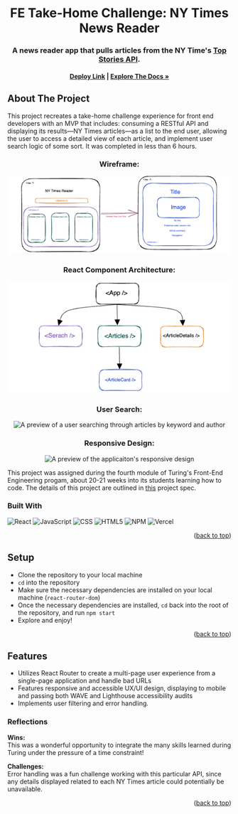 <a name="readme-top"></a>

<!-- HEADER -->
<h1 align="center">FE Take-Home Challenge: NY Times News Reader</h1>

<h3 align="center">A news reader app that pulls articles from the NY Time's <a href="https://developer.nytimes.com/docs/top-stories-product/1/overview">Top Stories API</a>.</h3>

<h4 align="center"><a href=""><strong>Deploy Link</strong></a> | <a href="https://github.com/KarrarQ/fe-take-home"><strong>Explore The Docs »</strong></a></h4>

## About The Project
This project recreates a take-home challenge experience for front end developers with an MVP that includes: consuming a RESTful API and displaying its results—NY Times articles—as a list to the end user, allowing the user to access a detailed view of each article, and implement user search logic of some sort. It was completed in less than 6 hours.
<br>

<h3 align="center">Wireframe:</h3>
<p align="center"><img width="500" src="src/assets/Screenshot 2023-04-13 at 1.28.56 PM.png" alt="A wireframe of the NY Times Reader"></p>

<h3 align="center">React Component Architecture:</h3>
<p align="center"><img width="500" src="src/assets/Screenshot 2023-04-13 at 1.28.40 PM.png" alt="A tree representing the NY Times Reader React component relationships"></p>

<h3 align="center">User Search:</h3>
<p align="center"><img width="500" src="https://media3.giphy.com/media/v1.Y2lkPTc5MGI3NjExY2M0YWVlNzZiZDNmZjRkMWU3MTJhNTYwMTE0ZjRjOTY0YmQzNWU2ZSZjdD1n/wwBepOvRueIaADnC7i/giphy.gif" alt="A preview of a user searching through articles by keyword and author"></p>

<h3 align="center">Responsive Design:</h3>
<p align="center"><img width="500" src="https://media2.giphy.com/media/v1.Y2lkPTc5MGI3NjExYzNkYzJlYmMxZGVhOTBjNTk0YzI1ZDNhZDM0ZjQxYjk5ZjYxMDljMCZjdD1n/yeT97cMW1nv7VRGo4y/giphy.gif" alt="A preview of the applicaiton's responsive design"></p>
<p>
This project was assigned during the fourth module of Turing's Front-End Engineering progam, about 20-21 weeks into its students learning how to code. The details of this project are outlined in <a href="https://mod4.turing.edu/projects/take_home/take_home_fe">this</a> project spec.
</p>

### Built With

![React][React-shield]
![JavaScript][JavaScript-shield]
![CSS][CSS-shield]
![HTML5][HTML-shield]
![NPM][NPM-shield]
![Vercel][Vercel-shield]

<p align="right">(<a href="#readme-top">back to top</a>)</p>

## Setup
- Clone the repository to your local machine
- `cd` into the repository
- Make sure the necessary dependencies are installed on your local machine (`react-router-dom`)
- Once the necessary dependencies are installed, `cd` back into the root of the repository, and run `npm start`
- Explore and enjoy!

<p align="right">(<a href="#readme-top">back to top</a>)</p>

## Features

- Utilizes React Router to create a multi-page user experience from a single-page application and handle bad URLs
- Features responsive and accessible UX/UI design, displaying to mobile and passing both WAVE and Lighthouse accessibility audits
- Implements user filtering and error handling.

### Reflections
<b>Wins:</b><br>
This was a wonderful opportunity to integrate the many skills learned during Turing under the pressure of a time constraint! 
<p>
<b>Challenges:</b><br>
Error handling was a fun challenge working with this particular API, since any details displayed related to each NY Times article could potentially be unavailable.

<p align="right">(<a href="#readme-top">back to top</a>)</p>

<!-- MARKDOWN LINKS & IMAGES -->
[TypeScript-shield]: https://img.shields.io/badge/TypeScript-007ACC?style=for-the-badge&logo=typescript&logoColor=white
[React-shield]: https://img.shields.io/badge/React-20232A?style=for-the-badge&logo=react&logoColor=61DAFB
[JavaScript-shield]: https://img.shields.io/badge/javascript%20-%23323330.svg?&style=for-the-badge&logo=javascript&logoColor=%23F7DF1E
[CSS-shield]: https://img.shields.io/badge/CSS3-1572B6?style=for-the-badge&logo=css3&logoColor=white
[HTML-shield]: https://img.shields.io/badge/HTML5-E34F26?style=for-the-badge&logo=html5&logoColor=white
[Cypress-shield]: https://img.shields.io/badge/-cypress-%23E5E5E5?style=for-the-badge&logo=cypress&logoColor=058a5e
[NPM-shield]: https://img.shields.io/badge/npm-CB3837?style=for-the-badge&logo=npm&logoColor=white
[Vercel-shield]: https://img.shields.io/badge/vercel-%23000000.svg?style=for-the-badge&logo=vercel&logoColor=white